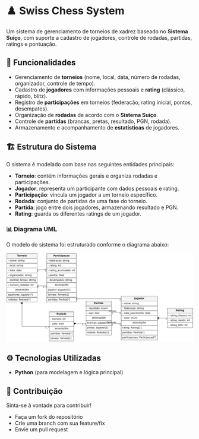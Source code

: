 # ♟️ Swiss Chess System

Um sistema de gerenciamento de torneios de xadrez baseado no **Sistema
Suíço**, com suporte a cadastro de jogadores, controle de rodadas,
partidas, ratings e pontuação.

## 📌 Funcionalidades

-   Gerenciamento de **torneios** (nome, local, data, número de rodadas,
    organizador, controle de tempo).
-   Cadastro de **jogadores** com informações pessoais e **rating**
    (clássico, rápido, blitz).
-   Registro de **participações** em torneios (federacão, rating
    inicial, pontos, desempates).
-   Organização de **rodadas** de acordo com o **Sistema Suíço**.
-   Controle de **partidas** (brancas, pretas, resultado, PGN, rodada).
-   Armazenamento e acompanhamento de **estatísticas** de jogadores.

## 🏗️ Estrutura do Sistema

O sistema é modelado com base nas seguintes entidades principais:

-   **Torneio**: contém informações gerais e organiza rodadas e
    participações.
-   **Jogador**: representa um participante com dados pessoais e
    rating.
-   **Participação**: vincula um jogador a um torneio específico.
-   **Rodada**: conjunto de partidas de uma fase do torneio.
-   **Partida**: jogo entre dois jogadores, armazenando resultado e
    PGN.
-   **Rating**: guarda os diferentes ratings de um jogador.

### 📊 Diagrama UML

O modelo do sistema foi estruturado conforme o diagrama abaixo:

![Diagrama UML](./uml_torneio_v3.png)

## ⚙️ Tecnologias Utilizadas

-   **Python** (para modelagem e lógica principal)

## 🤝 Contribuição

Sinta-se à vontade para contribuir!
- Faça um fork do repositório
- Crie uma branch com sua feature/fix
- Envie um pull request
